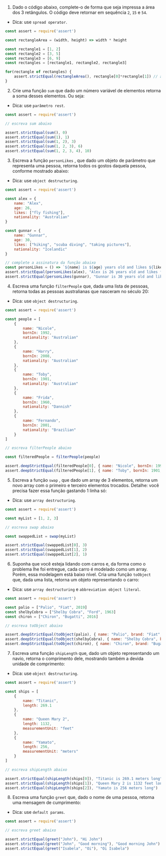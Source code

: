 1. Dado o código abaixo, complete-o de forma que seja impressa a área dos 3 retângulos. O código deve retornar em sequência `2`, `15` e `54`.

- Dica: use `spread operator`.
```javascript
const assert = require('assert')

const rectangleArea = (width, height) => width * height

const rectangle1 = [1, 2]
const rectangle2 = [3, 5]
const rectangle3 = [6, 9]
const rectangles = [rectangle1, rectangle2, rectangle3]

for(rectangle of rectangles) {
    assert.strictEqual(rectangleArea(), rectangle[0]*rectangle[1]) // altere a chamada da funcao rectangleArea
}
```
2. Crie uma função `sum` que dado um número variável de elementos retorna a soma desses elementos. Ou seja:

- Dica: use `parâmetro rest`.
```javascript
const assert = require('assert')

// escreva sum abaixo

assert.strictEqual(sum(), 0)
assert.strictEqual(sum(1), 1)
assert.strictEqual(sum(1, 2), 3)
assert.strictEqual(sum(1, 2, 3), 6)
assert.strictEqual(sum(1, 2, 3, 4), 10)
```
3. Escreva a função `personLikes` , que dado um objeto de parâmetro que representa uma pessoa, retorna todos os gostos daquela pessoa, conforme mostrado abaixo:

- Dica: use `object destructuring`.
```javascript
const assert = require('assert')

const alex = {
    name: "Alex",
    age: 26,
    likes: ["fly fishing"],
    nationality: "Australian"
}

const gunnar = {
    name: "Gunnar",
    age: 30,
    likes: ["hiking", "scuba diving", "taking pictures"],
    nationality: "Icelandic"
}

// complete a assinatura da função abaixo
const personLikes = () => `${name} is ${age} years old and likes ${likes.join(", ")}.`
assert.strictEqual(personLikes(alex), "Alex is 26 years old and likes fly fishing.")
assert.strictEqual(personLikes(gunnar), "Gunnar is 30 years old and likes hiking, scuba diving, taking pictures.")
```
4. Escreva uma função `filterPeople` que, dada uma lista de pessoas, retorna todas as pessoas australianas que nasceram no século 20:

- Dica: use `object destructuring`.
```javascript
const assert = require('assert')

const people = [
    {
        name: "Nicole",
        bornIn: 1992,
        nationality: "Australian"
    },
    {
        name: "Harry",
        bornIn: 2008,
        nationality: "Australian"
    },
    {
        name: "Toby",
        bornIn: 1901,
        nationality: "Australian"
    },
    {
        name: "Frida",
        bornIn: 1960,
        nationality: "Dannish"
    },
    {
        name: "Fernando",
        bornIn: 2001,
        nationality: "Brazilian"
    }
]

// escreva filterPeople abaixo

const filteredPeople = filterPeople(people)

assert.deepStrictEqual(filteredPeople[0], { name: "Nicole", bornIn: 1992, nationality: "Australian" })
assert.deepStrictEqual(filteredPeople[1], { name: "Toby", bornIn: 1901, nationality: "Australian" })
```
5. Escreva a função `swap` , que dado um array de 3 elementos, retorna um novo array com o primeiro e terceiro elementos trocados. Detalhe: você precisa fazer essa função gastando 1 linha só:

- Dica: use `array destructuring`.
```javascript
const assert = require('assert')

const myList = [1, 2, 3]

// escreva swap abaixo

const swappedList = swap(myList)

assert.strictEqual(swappedList[0], 3)
assert.strictEqual(swappedList[1], 2)
assert.strictEqual(swappedList[2], 1)
```
6. Suponha que você esteja lidando com carros e, da forma como o problema lhe foi entregue, cada carro é modelado como um array. Porém, essa modelagem está baixo nível. Cria uma função `toObject` que, dada uma lista, retorna um objeto representando o carro:

- Dica: use `array destructuring` e `abbreviation object literal`.
```javascript
const assert = require('assert')

const palio = ["Palio", "Fiat", 2019]
const shelbyCobra = ["Shelby Cobra", "Ford", 1963]
const chiron = ["Chiron", "Bugatti", 2016]

// escreva toObject abaixo

assert.deepStrictEqual(toObject(palio), { name: "Palio", brand: "Fiat", year: 2019 })
assert.deepStrictEqual(toObject(shelbyCobra), { name: "Shelby Cobra", brand: "Ford", year: 1963 })
assert.deepStrictEqual(toObject(chiron), { name: "Chiron", brand: "Bugatti", year: 2016 })
```
7. Escreva uma função `shipLength` que, dado um objeto representando um navio, retorna o comprimento dele, mostrando também a devida unidade de comprimento:

- Dica: use `object destructuring`.
```javascript
const assert = require('assert')

const ships = [
    {
        name: "Titanic",
        length: 269.1
    },
    {
        name: "Queen Mary 2",
        length: 1132,
        measurementUnit: "feet"
    },
    {
        name: "Yamato",
        length: 256,
        measurementUnit: "meters"
    }
]

// escreva shipLength abaixo

assert.strictEqual(shipLength(ships[0]), "Titanic is 269.1 meters long")
assert.strictEqual(shipLength(ships[1]), "Queen Mary 2 is 1132 feet long")
assert.strictEqual(shipLength(ships[2]), "Yamato is 256 meters long")
```
8. Escreva uma função `greet` que, dado o nome de uma pessoa, retorna uma mensagem de cumprimento:

- Dica: use `default params`.
```javascript
const assert = require('assert')

// escreva greet abaixo

assert.strictEqual(greet("John"), "Hi John")
assert.strictEqual(greet("John", "Good morning"), "Good morning John")
assert.strictEqual(greet("Isabela", "Oi"), "Oi Isabela")
```